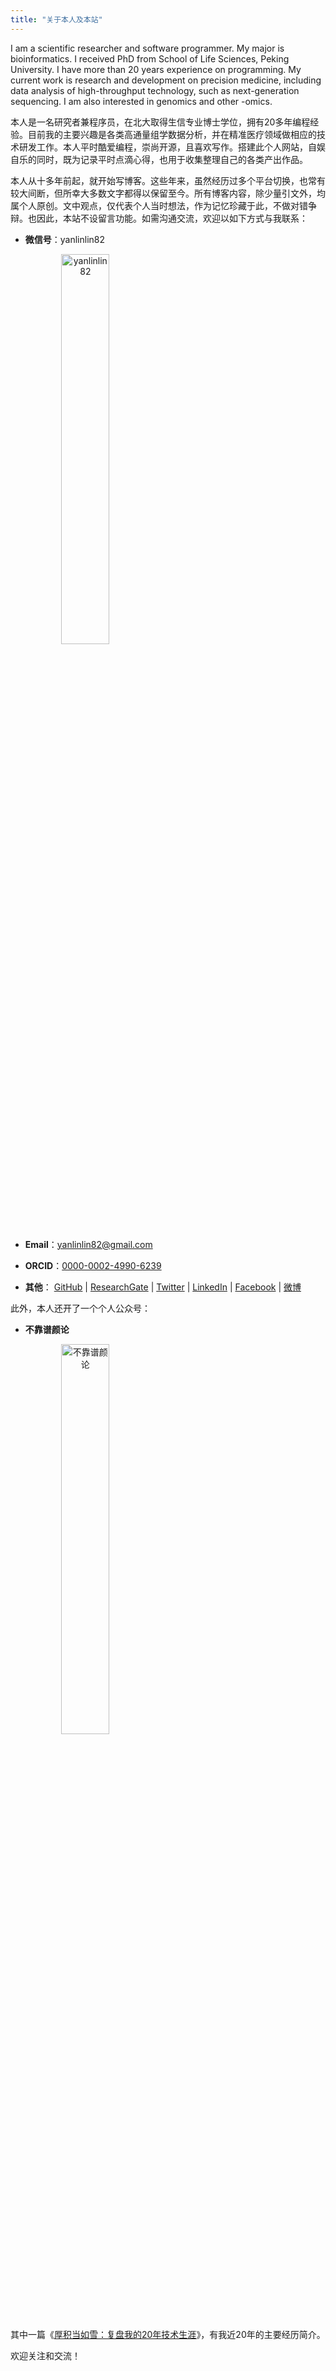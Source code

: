 ```yaml
---
title: "关于本人及本站"
---
```


I am a scientific researcher and software programmer. My major is bioinformatics. I received PhD from School of Life Sciences, Peking University. I have more than 20 years experience on programming. My current work is research and development on precision medicine, including data analysis of high-throughput technology, such as next-generation sequencing. I am also interested in genomics and other -omics.

本人是一名研究者兼程序员，在北大取得生信专业博士学位，拥有20多年编程经验。目前我的主要兴趣是各类高通量组学数据分析，并在精准医疗领域做相应的技术研发工作。本人平时酷爱编程，崇尚开源，且喜欢写作。搭建此个人网站，自娱自乐的同时，既为记录平时点滴心得，也用于收集整理自己的各类产出作品。

本人从十多年前起，就开始写博客。这些年来，虽然经历过多个平台切换，也常有较大间断，但所幸大多数文字都得以保留至今。所有博客内容，除少量引文外，均属个人原创。文中观点，仅代表个人当时想法，作为记忆珍藏于此，不做对错争辩。也因此，本站不设留言功能。如需沟通交流，欢迎以如下方式与我联系：

* **微信号**：yanlinlin82

    <img alt="yanlinlin82" src="/images/weixin_scancode.jpg" style="width:40%;max-width:200px;height:auto;text-align:center">

* **Email**：<yanlinlin82@gmail.com>

* **ORCID**：[0000-0002-4990-6239](https://orcid.org/0000-0002-4990-6239)

* **其他**：
[GitHub](http://github.com/yanlinlin82) |
[ResearchGate](https://www.researchgate.net/profile/Linlin_Yan4) |
[Twitter](http://twitter.com/yanlinlin82) |
[LinkedIn](http://linkedin.com/in/yanlinlin82) |
[Facebook](http://facebook.com/yanlinlin82) |
[微博](http://weibo.com/yanlinlin82)

此外，本人还开了一个个人公众号：

* **不靠谱颜论**

    <img alt="不靠谱颜论" src="/images/bukaopuyanlun-qrcode.jpg" style="width:40%;max-width:200px;height:auto;text-align:center">

其中一篇《[厚积当如雪：复盘我的20年技术生涯](https://mp.weixin.qq.com/s/jKB6nOuVZlnu6giYc7N1Qg)》，有我近20年的主要经历简介。

欢迎关注和交流！
